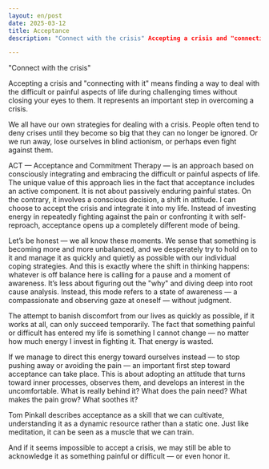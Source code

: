 ```yaml
---
layout: en/post
date: 2025-03-12
title: Acceptance
description: "Connect with the crisis" Accepting a crisis and "connecting with it" means finding a way to cope with the          difficult or painful aspects of life during challenging times, without closing your eyes to them. It represents an important step in overcoming a crisis.

---
```

"Connect with the crisis"

Accepting a crisis and "connecting with it" means finding a way to deal with the difficult or painful aspects of life during challenging times without closing your eyes to them. It represents an important step in overcoming a crisis.

We all have our own strategies for dealing with a crisis. People often tend to deny crises until they become so big that they can no longer be ignored. Or we run away, lose ourselves in blind actionism, or perhaps even fight against them.

ACT — Acceptance and Commitment Therapy — is an approach based on consciously integrating and embracing the difficult or painful aspects of life. The unique value of this approach lies in the fact that acceptance includes an active component. It is not about passively enduring painful states. On the contrary, it involves a conscious decision, a shift in attitude. I can choose to accept the crisis and integrate it into my life. Instead of investing energy in repeatedly fighting against the pain or confronting it with self-reproach, acceptance opens up a completely different mode of being.

Let’s be honest — we all know these moments. We sense that something is becoming more and more unbalanced, and we desperately try to hold on to it and manage it as quickly and quietly as possible with our individual coping strategies. And this is exactly where the shift in thinking happens: whatever is off balance here is calling for a pause and a moment of awareness. It’s less about figuring out the "why" and diving deep into root cause analysis. Instead, this mode refers to a state of awareness — a compassionate and observing gaze at oneself — without judgment.

The attempt to banish discomfort from our lives as quickly as possible, if it works at all, can only succeed temporarily. The fact that something painful or difficult has entered my life is something I cannot change — no matter how much energy I invest in fighting it. That energy is wasted.

If we manage to direct this energy toward ourselves instead — to stop pushing away or avoiding the pain — an important first step toward acceptance can take place. This is about adopting an attitude that turns toward inner processes, observes them, and develops an interest in the uncomfortable. What is really behind it? What does the pain need? What makes the pain grow? What soothes it?

Tom Pinkall describes acceptance as a skill that we can cultivate, understanding it as a dynamic resource rather than a static one. Just like meditation, it can be seen as a muscle that we can train.

And if it seems impossible to accept a crisis, we may still be able to acknowledge it as something painful or difficult — or even honor it.
